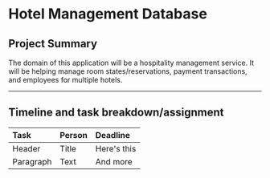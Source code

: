 # Hotel Management Database
## Project Summary

The domain of this application will be a hospitality management service. It will be helping manage room states/reservations, payment transactions, and employees for multiple hotels.

---
## Timeline and task breakdown/assignment

| Task        | Person      | Deadline      |
| :---        |    :---     |          :--- |
| Header      | Title       | Here's this   |
| Paragraph   | Text        | And more      |
